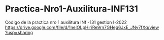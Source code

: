 # Practica-Nro1-Auxilitura-INF131
Codigo de la practica nro 1 auxilitura  INf -131  gestion I-2022 
https://drive.google.com/file/d/1neIOLpHiriRe9rn7GHeg6JxE_JNy7fXq/view?usp=sharing
